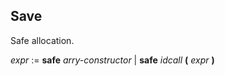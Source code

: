 ## Save

Safe allocation.

*expr* := **safe** *arry-constructor* | **safe** *idcall* **(** *expr* **)**
